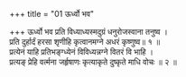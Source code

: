 +++
title = "01 ऊर्ध्वो भव"

+++
ऊर्ध्वो भव प्रति विध्याध्यस्मदुग्रं धनुरोजस्वाना तनुष्व ।  
प्रति दुर्हार्दं हरसा शृणीहि कृत्वानमग्ने अधरं कृष्णुष्व॥ १ ॥  
प्रत्येनं याहि प्रतिभङ्ग्ध्येनं विविध्यन्नग्ने वितरं वि भाहि ।  
प्रत्यङ् प्रेहि वर्त्मना जर्हृषाणः कृत्याकृते दुष्कृते माधि वोचः ॥ २ ॥